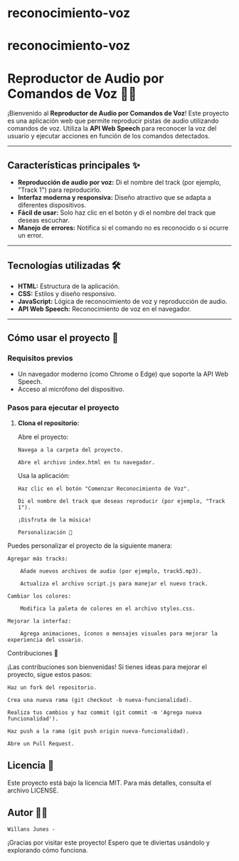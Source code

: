 # reconocimiento-voz
# reconocimiento-voz

# Reproductor de Audio por Comandos de Voz 🎤🎶

¡Bienvenido al **Reproductor de Audio por Comandos de Voz**! Este proyecto es una aplicación web que permite reproducir pistas de audio utilizando comandos de voz. Utiliza la **API Web Speech** para reconocer la voz del usuario y ejecutar acciones en función de los comandos detectados.

---

## Características principales ✨

- **Reproducción de audio por voz:** Di el nombre del track (por ejemplo, "Track 1") para reproducirlo.
- **Interfaz moderna y responsiva:** Diseño atractivo que se adapta a diferentes dispositivos.
- **Fácil de usar:** Solo haz clic en el botón y di el nombre del track que deseas escuchar.
- **Manejo de errores:** Notifica si el comando no es reconocido o si ocurre un error.

---

## Tecnologías utilizadas 🛠️

- **HTML:** Estructura de la aplicación.
- **CSS:** Estilos y diseño responsivo.
- **JavaScript:** Lógica de reconocimiento de voz y reproducción de audio.
- **API Web Speech:** Reconocimiento de voz en el navegador.

---

## Cómo usar el proyecto 🚀

### Requisitos previos

- Un navegador moderno (como Chrome o Edge) que soporte la API Web Speech.
- Acceso al micrófono del dispositivo.

### Pasos para ejecutar el proyecto

1.  **Clona el repositorio:**

    Abre el proyecto:

        Navega a la carpeta del proyecto.

        Abre el archivo index.html en tu navegador.

    Usa la aplicación:

        Haz clic en el botón "Comenzar Reconocimiento de Voz".

        Di el nombre del track que deseas reproducir (por ejemplo, "Track 1").

        ¡Disfruta de la música!

        Personalización 🎨

Puedes personalizar el proyecto de la siguiente manera:

    Agregar más tracks:

        Añade nuevos archivos de audio (por ejemplo, track5.mp3).

        Actualiza el archivo script.js para manejar el nuevo track.

    Cambiar los colores:

        Modifica la paleta de colores en el archivo styles.css.

    Mejorar la interfaz:

        Agrega animaciones, íconos o mensajes visuales para mejorar la experiencia del usuario.

Contribuciones 🤝

¡Las contribuciones son bienvenidas! Si tienes ideas para mejorar el proyecto, sigue estos pasos:

    Haz un fork del repositorio.

    Crea una nueva rama (git checkout -b nueva-funcionalidad).

    Realiza tus cambios y haz commit (git commit -m 'Agrega nueva funcionalidad').

    Haz push a la rama (git push origin nueva-funcionalidad).

    Abre un Pull Request.

## Licencia 📄

Este proyecto está bajo la licencia MIT. Para más detalles, consulta el archivo LICENSE.

## Autor 👨‍💻

    Willans Junes -

¡Gracias por visitar este proyecto! Espero que te diviertas usándolo y explorando cómo funciona.
